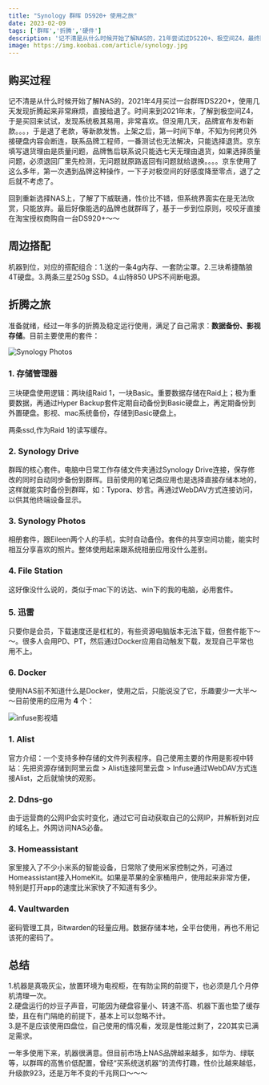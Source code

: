 ```yaml
---
title: "Synology 群晖 DS920+ 使用之旅"
date: 2023-02-09
tags: ['群晖','折腾','硬件']
description: '记不清是从什么时候开始了解NAS的，21年尝试过DS220+、极空间Z4，最终回归到DS920+。经过一年多的使用，机器很满意，满足了自己需求：数据备份、影视存储。但市场上NAS品牌越来越多，如华为、绿联等，以群晖的高售价低配置，曾经“买系统送机器”的流传打趣，性价比越来越低，升级款923，还是万年不变的千兆网口。'
image: https://img.koobai.com/article/synology.jpg
---
```


## 购买过程

记不清是从什么时候开始了解NAS的，2021年4月买过一台群晖DS220+，使用几天发现折腾起来非常麻烦，直接给退了。时间来到2021年末，了解到极空间Z4，于是买回来试试，发现系统极其易用，非常喜欢。但没用几天，品牌宣布发布新款。。。，于是退了老款，等新款发售。上架之后，第一时间下单，不知为何拷贝外接硬盘内容会断连，联系品牌工程师，一番测试也无法解决，只能选择退货。京东填写退货理由是质量问题，品牌售后联系说只能选七天无理由退货，如果选择质量问题，必须退回厂里先检测，无问题就原路返回有问题就给退换。。。。京东使用了这么多年，第一次遇到品牌这种操作，一下子对极空间的好感度降至零点，退了之后就不考虑了。

回到重新选择NAS上，了解了下威联通，性价比不错，但系统界面实在是无法欣赏，只能放弃。最后好像能选的品牌也就群晖了，基于一步到位原则，咬咬牙直接在淘宝授权商购自一台DS920+～～

## 周边搭配

机器到位，对应的搭配组合：1.送的一条4g内存、一套防尘罩。2.三块希捷酷狼4T硬盘。3.两条三星250g SSD。4.山特850 UPS不间断电源。

## 折腾之旅

准备就绪，经过一年多的折腾及稳定运行使用，满足了自己需求：**数据备份、影视存储**。目前主要使用的套件：

![Synology Photos](https://img.koobai.com/article/synologyphoto.jpg)

### 1. 存储管理器

三块硬盘使用逻辑：两块组Raid 1，一块Basic。重要数据存储在Raid上；极为重要数据，再通过Hyper Backup套件定期自动备份到Basic硬盘上，再定期备份到外置硬盘。影视、mac系统备份，存储到Basic硬盘上。

两条ssd,作为Raid 1的读写缓存。

### 2. Synology Drive

群晖的核心套件。电脑中日常工作存储文件夹通过Synology Drive连接，保存修改的同时自动同步备份到群晖。目前使用的笔记类应用也是选择直接存储本地的，这样就能实时备份到群晖，如：Typora、妙言。再通过WebDAV方式连接访问，以供其他终端设备显示。

### 3. Synology Photos

相册套件，跟Eileen两个人的手机，实时自动备份。套件的共享空间功能，能实时相互分享喜欢的照片。整体使用起来跟系统相册应用没什么差别。

### 4. File Station

这好像没什么说的，类似于mac下的访达、win下的我的电脑，必用套件。

### 5. 迅雷
只要你是会员，下载速度还是杠杠的，有些资源电脑版本无法下载，但套件能下～～。很多人会用PD、PT，然后通过Docker应用自动触发下载，发现自己平常也用不上。

### 6. Docker

使用NAS前不知道什么是Docker，使用之后，只能说没了它，乐趣要少一大半～～目前使用的应用为 **4** 个：

![infuse影视墙](https://img.koobai.com/article/infuse.jpg)

### 1. Alist
官方介绍：一个支持多种存储的文件列表程序。自己使用主要的作用是影视中转站：先把资源存储到阿里云盘 > Alist连接阿里云盘 > Infuse通过WebDAV方式连接Alist，之后就愉快的观影。

### 2. Ddns-go
由于运营商的公网IP会实时变化，通过它可自动获取自己的公网IP，并解析到对应的域名上。外网访问NAS必备。

### 3. Homeassistant
家里接入了不少小米系的智能设备，日常除了使用米家控制之外，可通过Homeassistant接入HomeKit。如果是苹果的全家桶用户，使用起来非常方便，特别是打开app的速度比米家快了不知道有多少。

### 4. Vaultwarden
密码管理工具，Bitwarden的轻量应用。数据存储本地，全平台使用，再也不用记该死的密码了。

## 总结

1.机器是真吸灰尘，放置环境为电视柜，在有防尘网的前提下，也必须是几个月停机清理一次。<br />
2.硬盘运行的炒豆子声音，可能因为硬盘容量小、转速不高、机器下面也垫了缓存垫，且在有门隔绝的前提下，基本上可以忽略不计。<br />
3.是不是应该使用四盘位，自己使用的情况看，发现是性能过剩了，220其实已满足需求。

一年多使用下来，机器很满意。但目前市场上NAS品牌越来越多，如华为、绿联等，以群晖的高售价低配置，曾经“买系统送机器”的流传打趣，性价比越来越低，升级款923，还是万年不变的千兆网口～～～
